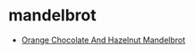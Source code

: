 # mandelbrot

 * [Orange Chocolate And Hazelnut Mandelbrot](index/o/orange-chocolate-and-hazelnut-mandelbrot-2792.json)

